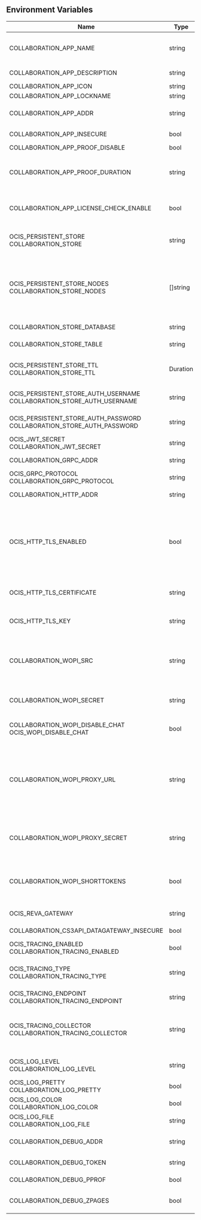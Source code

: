 ## Environment Variables

| Name | Type | Default Value | Description |
|------|------|---------------|-------------|
| COLLABORATION_APP_NAME | string | Collabora | The name of the app, either Collabora, OnlyOffice, Microsoft365 or MicrosoftOfficeOnline|
| COLLABORATION_APP_DESCRIPTION | string | Open office documents with Collabora | App description|
| COLLABORATION_APP_ICON | string | image-edit | Icon for the app|
| COLLABORATION_APP_LOCKNAME | string | com.github.owncloud.collaboration | Name for the app lock|
| COLLABORATION_APP_ADDR | string | https://127.0.0.1:9980 | The URL where the WOPI app is located, such as https://127.0.0.1:8080.|
| COLLABORATION_APP_INSECURE | bool | false | Skip TLS certificate verification when connecting to the WOPI app|
| COLLABORATION_APP_PROOF_DISABLE | bool | false | Disable the proof keys verification|
| COLLABORATION_APP_PROOF_DURATION | string | 12h | Duration for the proof keys to be cached in memory, using time.ParseDuration format. If the duration can't be parsed, we'll use the default 12h as duration|
| COLLABORATION_APP_LICENSE_CHECK_ENABLE | bool | false | Enable license checking to edit files. Needs to be enabled when using Microsoft365 with the business flow.|
| OCIS_PERSISTENT_STORE<br/>COLLABORATION_STORE | string | nats-js-kv | The type of the store. Supported values are: 'memory', 'nats-js-kv', 'redis-sentinel', 'noop'. See the text description for details.|
| OCIS_PERSISTENT_STORE_NODES<br/>COLLABORATION_STORE_NODES | []string | [127.0.0.1:9233] | A list of nodes to access the configured store. This has no effect when 'memory' store is configured. Note that the behaviour how nodes are used is dependent on the library of the configured store. See the Environment Variable Types description for more details.|
| COLLABORATION_STORE_DATABASE | string | collaboration | The database name the configured store should use.|
| COLLABORATION_STORE_TABLE | string |  | The database table the store should use.|
| OCIS_PERSISTENT_STORE_TTL<br/>COLLABORATION_STORE_TTL | Duration | 30m0s | Time to live for events in the store. Defaults to '30m' (30 minutes). See the Environment Variable Types description for more details.|
| OCIS_PERSISTENT_STORE_AUTH_USERNAME<br/>COLLABORATION_STORE_AUTH_USERNAME | string |  | The username to authenticate with the store. Only applies when store type 'nats-js-kv' is configured.|
| OCIS_PERSISTENT_STORE_AUTH_PASSWORD<br/>COLLABORATION_STORE_AUTH_PASSWORD | string |  | The password to authenticate with the store. Only applies when store type 'nats-js-kv' is configured.|
| OCIS_JWT_SECRET<br/>COLLABORATION_JWT_SECRET | string |  | The secret to mint and validate jwt tokens.|
| COLLABORATION_GRPC_ADDR | string | 127.0.0.1:9301 | The bind address of the GRPC service.|
| OCIS_GRPC_PROTOCOL<br/>COLLABORATION_GRPC_PROTOCOL | string | tcp | The transport protocol of the GRPC service.|
| COLLABORATION_HTTP_ADDR | string | 127.0.0.1:9300 | The bind address of the HTTP service.|
| OCIS_HTTP_TLS_ENABLED | bool | false | Activates TLS for the http based services using the server certifcate and key configured via OCIS_HTTP_TLS_CERTIFICATE and OCIS_HTTP_TLS_KEY. If OCIS_HTTP_TLS_CERTIFICATE is not set a temporary server certificate is generated - to be used with PROXY_INSECURE_BACKEND=true.|
| OCIS_HTTP_TLS_CERTIFICATE | string |  | Path/File name of the TLS server certificate (in PEM format) for the http services.|
| OCIS_HTTP_TLS_KEY | string |  | Path/File name for the TLS certificate key (in PEM format) for the server certificate to use for the http services.|
| COLLABORATION_WOPI_SRC | string | https://localhost:9300 | The WOPI source base URL containing schema, host and port. Set this to the schema and domain where the collaboration service is reachable for the wopi app, such as https://office.owncloud.test.|
| COLLABORATION_WOPI_SECRET | string |  | Used to mint and verify WOPI JWT tokens and encrypt and decrypt the REVA JWT token embedded in the WOPI JWT token.|
| COLLABORATION_WOPI_DISABLE_CHAT<br/>OCIS_WOPI_DISABLE_CHAT | bool | false | Disable chat in the office web frontend. This feature applies to OnlyOffice and Microsoft.|
| COLLABORATION_WOPI_PROXY_URL | string |  | The URL to the ownCloud Office365 WOPI proxy. Optional. To use this feature, you need an office365 proxy subscription. If you become part of the Microsoft CSP program (https://learn.microsoft.com/en-us/partner-center/enroll/csp-overview), you can use WebOffice without a proxy.|
| COLLABORATION_WOPI_PROXY_SECRET | string |  | Optional, the secret to authenticate against the ownCloud Office365 WOPI proxy. This secret can be obtained from ownCloud via the office365 proxy subscription.|
| COLLABORATION_WOPI_SHORTTOKENS | bool | false | Use short access tokens for WOPI access. This is useful for office packages, like Microsoft Office Online, which have URL length restrictions. If enabled, a persistent store must be configured.|
| OCIS_REVA_GATEWAY | string | com.owncloud.api.gateway | CS3 gateway used to look up user metadata.|
| COLLABORATION_CS3API_DATAGATEWAY_INSECURE | bool | false | Connect to the CS3API data gateway insecurely.|
| OCIS_TRACING_ENABLED<br/>COLLABORATION_TRACING_ENABLED | bool | false | Activates tracing.|
| OCIS_TRACING_TYPE<br/>COLLABORATION_TRACING_TYPE | string |  | The type of tracing. Defaults to '', which is the same as 'jaeger'. Allowed tracing types are 'jaeger' and '' as of now.|
| OCIS_TRACING_ENDPOINT<br/>COLLABORATION_TRACING_ENDPOINT | string |  | The endpoint of the tracing agent.|
| OCIS_TRACING_COLLECTOR<br/>COLLABORATION_TRACING_COLLECTOR | string |  | The HTTP endpoint for sending spans directly to a collector, i.e. http://jaeger-collector:14268/api/traces. Only used if the tracing endpoint is unset.|
| OCIS_LOG_LEVEL<br/>COLLABORATION_LOG_LEVEL | string |  | The log level. Valid values are: 'panic', 'fatal', 'error', 'warn', 'info', 'debug', 'trace'.|
| OCIS_LOG_PRETTY<br/>COLLABORATION_LOG_PRETTY | bool | false | Activates pretty log output.|
| OCIS_LOG_COLOR<br/>COLLABORATION_LOG_COLOR | bool | false | Activates colorized log output.|
| OCIS_LOG_FILE<br/>COLLABORATION_LOG_FILE | string |  | The path to the log file. Activates logging to this file if set.|
| COLLABORATION_DEBUG_ADDR | string | 127.0.0.1:9304 | Bind address of the debug server, where metrics, health, config and debug endpoints will be exposed.|
| COLLABORATION_DEBUG_TOKEN | string |  | Token to secure the metrics endpoint.|
| COLLABORATION_DEBUG_PPROF | bool | false | Enables pprof, which can be used for profiling.|
| COLLABORATION_DEBUG_ZPAGES | bool | false | Enables zpages, which can be used for collecting and viewing in-memory traces.|